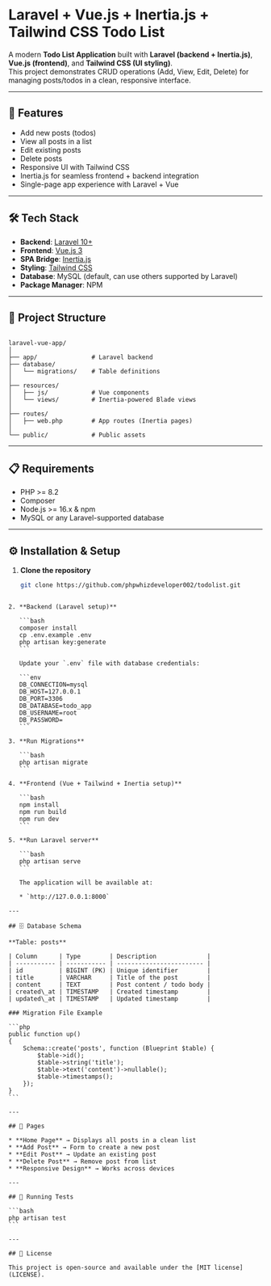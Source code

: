 # Laravel + Vue.js + Inertia.js + Tailwind CSS Todo List

A modern **Todo List Application** built with **Laravel (backend + Inertia.js)**, **Vue.js (frontend)**, and **Tailwind CSS (UI styling)**.  
This project demonstrates CRUD operations (Add, View, Edit, Delete) for managing posts/todos in a clean, responsive interface.

---

## 🚀 Features

- Add new posts (todos)
- View all posts in a list
- Edit existing posts
- Delete posts
- Responsive UI with Tailwind CSS
- Inertia.js for seamless frontend + backend integration
- Single-page app experience with Laravel + Vue

---

## 🛠️ Tech Stack

- **Backend**: [Laravel 10+](https://laravel.com/)
- **Frontend**: [Vue.js 3](https://vuejs.org/)
- **SPA Bridge**: [Inertia.js](https://inertiajs.com/)
- **Styling**: [Tailwind CSS](https://tailwindcss.com/)
- **Database**: MySQL (default, can use others supported by Laravel)
- **Package Manager**: NPM

---

## 📂 Project Structure

```

laravel-vue-app/
│
├── app/               # Laravel backend
├── database/
│   └── migrations/    # Table definitions
│
├── resources/
│   ├── js/            # Vue components
│   └── views/         # Inertia-powered Blade views
│
├── routes/
│   ├── web.php        # App routes (Inertia pages)
│
└── public/            # Public assets

````

---

## 📋 Requirements

- PHP >= 8.2
- Composer
- Node.js >= 16.x & npm
- MySQL or any Laravel-supported database

---

## ⚙️ Installation & Setup

1. **Clone the repository**

   ```bash
   git clone https://github.com/phpwhizdeveloper002/todolist.git
````

2. **Backend (Laravel setup)**

   ```bash
   composer install
   cp .env.example .env
   php artisan key:generate
   ```

   Update your `.env` file with database credentials:

   ```env
   DB_CONNECTION=mysql
   DB_HOST=127.0.0.1
   DB_PORT=3306
   DB_DATABASE=todo_app
   DB_USERNAME=root
   DB_PASSWORD=
   ```

3. **Run Migrations**

   ```bash
   php artisan migrate
   ```

4. **Frontend (Vue + Tailwind + Inertia setup)**

   ```bash
   npm install
   npm run build
   npm run dev
   ```

5. **Run Laravel server**

   ```bash
   php artisan serve
   ```

   The application will be available at:

   * `http://127.0.0.1:8000`

---

## 🗄️ Database Schema

**Table: posts**

| Column      | Type        | Description              |
| ----------- | ----------- | ------------------------ |
| id          | BIGINT (PK) | Unique identifier        |
| title       | VARCHAR     | Title of the post        |
| content     | TEXT        | Post content / todo body |
| created\_at | TIMESTAMP   | Created timestamp        |
| updated\_at | TIMESTAMP   | Updated timestamp        |

### Migration File Example

```php
public function up()
{
    Schema::create('posts', function (Blueprint $table) {
        $table->id();
        $table->string('title');
        $table->text('content')->nullable();
        $table->timestamps();
    });
}
```

---

## 🎨 Pages

* **Home Page** → Displays all posts in a clean list
* **Add Post** → Form to create a new post
* **Edit Post** → Update an existing post
* **Delete Post** → Remove post from list
* **Responsive Design** → Works across devices

---

## 🧪 Running Tests

```bash
php artisan test
```

---

## 📜 License

This project is open-source and available under the [MIT license](LICENSE).

